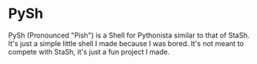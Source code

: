 # PySh

PySh (Pronounced "Pish") is a Shell for Pythonista similar to that of StaSh.
It's just a simple little shell I made because I was bored. It's not meant to compete with StaSh, it's just a fun project I made.